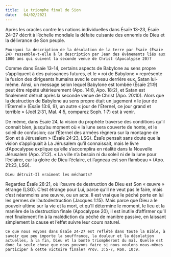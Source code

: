 ```yaml
---
title:  Le triomphe final de Sion
date:   04/02/2021
---
```


Après les oracles contre les nations individuelles dans Ésaïe 13-23, Ésaïe 24-27 décrit à l’échelle mondiale la défaite cuisante des ennemis de Dieu et la délivrance de Son peuple.

`Pourquoi la description de la désolation de la terre par Ésaïe (Ésaïe 24) ressemble-t-elle à la description par Jean des évènements liés aux 1000 ans qui suivent la seconde venue de Christ (Apocalypse 20)?`

Comme dans Ésaïe 13-14, certains aspects de Babylone au sens propre s’appliquent à des puissances futures, et le « roi de Babylone » représente la fusion des dirigeants humains avec le cerveau derrière eux, Satan lui-même. Ainsi, un message selon lequel Babylone est tombée (Ésaïe 21:9) peut être répété ultérieurement (Apo. 14:8, Apo. 18:2), et Satan est finalement détruit après la seconde venue de Christ (Apo. 20:10). Alors que la destruction de Babylone au sens propre était un jugement « le jour de l’Éternel » (Ésaïe 13:6, 9), un autre « jour de l’Éternel, ce jour grand et terrible » (Joël 2:31, Mal. 4:5, comparez Soph. 1:7) est à venir.

De même, dans Ésaïe 24, la vision du prophète traverse des conditions qu’il connait bien, jusqu’au moment où « la lune sera couverte de honte, et le soleil de confusion; car l’Éternel des armées règnera sur la montagne de Sion et à Jérusalem » (Ésaïe 24:23, LSG). Ésaïe pensait sans doute que la vision s’appliquait à La Jérusalem qu’il connaissait, mais le livre d’Apocalypse explique qu’elle s’accomplira en réalité dans la Nouvelle Jérusalem (Apo. 21:2). « La ville n’a besoin ni du soleil ni de la lune pour l’éclairer, car la gloire de Dieu l’éclaire, et l’agneau est son flambeau » (Apo. 21:23, LSG).

`Dieu détruit-Il vraiment les méchants?`

Regardez Ésaïe 28:21, où l’œuvre de destruction de Dieu est Son « œuvre » étrange (LSG). C’est étrange pour Lui, parce qu’Il ne veut pas le faire, mais c’est néanmoins une œuvre, ou un acte. Il est vrai que le péché porte en lui les germes de l’autodestruction (Jacques 1:15). Mais parce que Dieu a le pouvoir ultime sur la vie et la mort, et qu’Il détermine le moment, le lieu et la manière de la destruction finale (Apocalypse 20), il est inutile d’affirmer qu’Il met finalement fin à la malédiction du péché de manière passive, en laissant simplement la cause et l’effet suivre leur cours naturel.

`Ce que nous voyons dans Ésaïe 24-27 est reflété dans toute la Bible, à savoir que peu importe la souffrance, la douleur et la désolation actuelles, à la fin, Dieu et la bonté triompheront du mal. Quelle est donc la seule chose que nous pouvons faire si nous voulons nous-mêmes participer à cette victoire finale? Prov. 3:5-7, Rom. 10:9.`